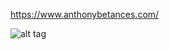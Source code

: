 https://www.anthonybetances.com/

![alt tag](https://github.com/anthonybetances/portfolio/blob/master/Screen%20Shot%202019-12-13%20at%2012.12.04%20AM.png)
